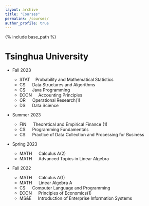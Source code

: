 ```yaml
---
layout: archive
title: "Courses"
permalink: /courses/
author_profile: true
---
```


{% include base_path %}



Tsinghua University
======
* Fall 2023
  * STAT&emsp; Probability and Mathematical Statistics
  * CS  &emsp; Data Structures and Algorithms
  * CS  &emsp; Java Programming
  * ECON &emsp; Accounting Principles
  * OR &emsp; Operational Research(1)
  * DS &emsp; Data Science

* Summer 2023
  * FIN &emsp; Theoretical and Empirical Finance (1)
  * CS  &emsp; Programming Fundamentals
  * CS  &emsp; Practice of Data Collection and Processing for Business
    
* Spring 2023
  * MATH &emsp; Calculus A(2)
  * MATH &emsp; Advanced Topics in Linear Algebra

* Fall 2022
  * MATH &emsp; Calculus A(1)
  * MATH &emsp; Linear Algebra A
  * CS  &emsp;  Computer Language and Programming
  * ECON &emsp; Principles of Economics(1)
  * MS&E &emsp; Introduction of Enterprise Information Systems
